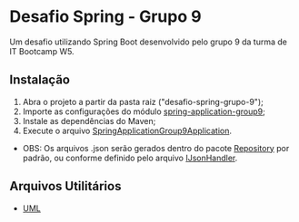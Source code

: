 # Desafio Spring - Grupo 9
Um desafio utilizando Spring Boot desenvolvido pelo grupo 9 da turma de IT Bootcamp W5.

## Instalação

1. Abra o projeto a partir da pasta raiz ("desafio-spring-grupo-9");
2. Importe as configurações do módulo [spring-application-group9](https://github.com/Vinicidade/desafio-spring-grupo-9/tree/main/spring-application-group9);
3. Instale as dependências do Maven;
4. Execute o arquivo [SpringApplicationGroup9Application](https://github.com/Vinicidade/desafio-spring-grupo-9/blob/main/spring-application-group9/src/main/java/br/com/group9/springapplicationgroup9/SpringApplicationGroup9Application.java).

* OBS: Os arquivos .json serão gerados dentro do pacote [Repository](https://github.com/Vinicidade/desafio-spring-grupo-9/tree/main/spring-application-group9/src/main/java/br/com/group9/springapplicationgroup9/Repository) por padrão, ou conforme definido pelo arquivo [IJsonHandler](https://github.com/Vinicidade/desafio-spring-grupo-9/blob/main/spring-application-group9/src/main/java/br/com/group9/springapplicationgroup9/Util/Interfaces/IJsonHandler.java).
 
## Arquivos Utilitários

- [UML](https://github.com/Vinicidade/desafio-spring-grupo-9/blob/main/Desafio-UML.png)